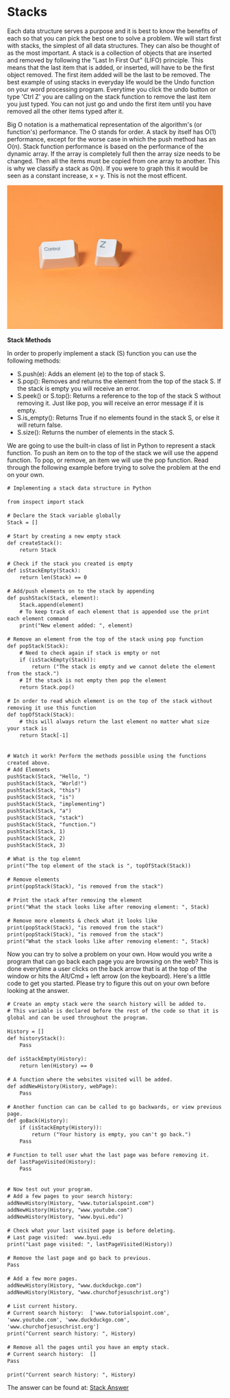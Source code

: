 # Stacks
  
Each data structure serves a purpose and it is best to know the benefits of each so that you can pick the best one to solve a problem. We will start first with stacks, the simplest of all data structures. They can also be thought of as the most important. A stack is a collection of objects that are inserted and removed by following the "Last In First Out" (LIFO) principle. This means that the last item that is added, or inserted, will have to be the first object removed. The first item added will be the last to be removed. The best example of using stacks in everyday life would be the Undo function on your word processing program. Everytime you click the undo button or type 'Ctrl Z' you are calling on the stack function to remove the last item you just typed. You can not just go and undo the first item until you have removed all the other items typed after it.  
  
Big O notation is a mathematical representation of the algorithm's (or function's) performance. The O stands for order. A stack by itself has O(1) performance, except for the worse case in which the push method has an O(n). Stack function performance is based on the performance of the dynamic array. If the array is completely full then the array size needs to be changed. Then all the items must be copied from one array to another. This is why we classify a stack as O(n). If you were to graph this it would be seen as a constant increase, x = y. This is not the most efficent.
  
  
![ctrl z image](/Tutorial/pictures/ctrl_z.jpg)  

  
**Stack Methods**  
  
In order to properly implement a stack (S) function you can use the following methods:
  
- S.push(e): Adds an element (e) to the top of stack S.
- S.pop(): Removes and returns the element from the top of the stack S. If the stack is empty you will receive an error.
- S.peek() or S.top(): Returns a reference to the top of the stack S without removing it. Just like pop, you will receive an error message if it is empty.
- S.is_empty(): Returns True if no elements found in the stack S, or else it will return false.
- S.size(): Returns the number of elements in the stack S.  


We are going to use the built-in class of list in Python to represent a stack function. To push an item on to the top of the stack we will use the append function. To pop, or remove, an item we will use the pop function.  Read through the following example before trying to solve the problem at the end on your own.


    # Implementing a stack data structure in Python

    from inspect import stack

    # Declare the Stack variable globally
    Stack = []

    # Start by creating a new empty stack
    def createStack():
        return Stack

    # Check if the stack you created is empty
    def isStackEmpty(Stack):
        return len(Stack) == 0

    # Add/push elements on to the stack by appending
    def pushStack(Stack, element):
        Stack.append(element)
        # To keep track of each element that is appended use the print each element command
        print("New element added: ", element)

    # Remove an element from the top of the stack using pop function
    def popStack(Stack):
        # Need to check again if stack is empty or not
        if (isStackEmpty(Stack)):
            return ("The stack is empty and we cannot delete the element from the stack.")
        # If the stack is not empty then pop the element
        return Stack.pop()

    # In order to read which element is on the top of the stack without removing it use this function
    def topOfStack(Stack):
        # this will always return the last element no matter what size your stack is
        return Stack[-1]


    # Watch it work! Perform the methods possible using the functions created above.
    # Add Elemnets
    pushStack(Stack, "Hello, ")
    pushStack(Stack, "World!")
    pushStack(Stack, "this")
    pushStack(Stack, "is")
    pushStack(Stack, "implementing")
    pushStack(Stack, "a")
    pushStack(Stack, "stack")
    pushStack(Stack, "function.")
    pushStack(Stack, 1)
    pushStack(Stack, 2)
    pushStack(Stack, 3)

    # What is the top elemnt
    print("The top element of the stack is ", topOfStack(Stack))

    # Remove elements
    print(popStack(Stack), "is removed from the stack")

    # Print the stack after removing the element
    print("What the stack looks like after removing element: ", Stack)

    # Remove more elements & check what it looks like
    print(popStack(Stack), "is removed from the stack")
    print(popStack(Stack), "is removed from the stack")
    print("What the stack looks like after removing element: ", Stack)


Now you can try to solve a problem on your own. How would you write a program that can go back each page you are browsing on the web? This is done everytime a user clicks on the back arrow that is at the top of the window or hits the Alt/Cmd + left arrow (on the keyboard). Here's a little code to get you started. Please try to figure this out on your own before looking at the answer.


    # Create an empty stack were the search history will be added to.
    # This variable is declared before the rest of the code so that it is global and can be used throughout the program.

    History = []
    def historyStack():
        Pass

    def isStackEmpty(History):
        return len(History) == 0

    # A function where the websites visited will be added.
    def addNewHistory(History, webPage):
        Pass

    # Another function can can be called to go backwards, or view previous page.
    def goBack(History):
        if (isStackEmpty(History)):
            return ("Your history is empty, you can't go back.")
        Pass

    # Function to tell user what the last page was before removing it.
    def lastPageVisited(History):
        Pass


    # Now test out your program.
    # Add a few pages to your search history:
    addNewHistory(History, "www.tutorialspoint.com")
    addNewHistory(History, "www.youtube.com")
    addNewHistory(History, "www.byui.edu")

    # Check what your last visited page is before deleting.
    # Last page visited:  www.byui.edu
    print("Last page visited: ", lastPageVisited(History))

    # Remove the last page and go back to previous.
    Pass

    # Add a few more pages.
    addNewHistory(History, "www.duckduckgo.com")
    addNewHistory(History, "www.churchofjesuschrist.org")

    # List current history.
    # Current search history:  ['www.tutorialspoint.com', 'www.youtube.com', 'www.duckduckgo.com', 'www.churchofjesuschrist.org']
    print("Current search history: ", History)

    # Remove all the pages until you have an empty stack.
    # Current search history:  []
    Pass

    print("Current search history: ", History)


The answer can be found at: [Stack Answer](/Tutorial/python/stack_solution.py)